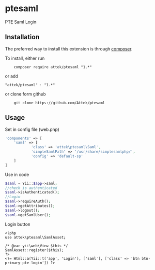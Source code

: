 # ptesaml
PTE Saml Login

## Installation

The preferred way to install this extension is through [composer](http://getcomposer.org/download/).

To install, either run
```
    composer require attek/ptesaml "1.*" 
```

or add 

```
"attek/ptesaml" : "1.*"
```

or clone form github

```
    git clone https://github.com/Attek/ptesaml
```

## Usage

Set in config file (web.php)
```php
'components' => [
    'saml' => [
            'class' => 'attek\ptesaml\Saml',
            'simpleSamlPath' => '/usr/share/simplesamlphp/',
            'config' => 'default-sp'
    ]
]
```

Use in code
```php
$saml = Yii::$app->saml;
//check is authenticated
$saml->isAuthenticated();
//Login
$saml->requireAuth();
$saml->getAttributes();
$saml->logout();
$saml->getSamlUser();
```
Login button
```
<?php
use attek\ptesaml\SamlAsset;

/* @var yii\web\View $this */
SamlAsset::register($this);
?>
<?= Html::a(Yii::t('app', 'Login'), ['saml'], ['class' => 'btn btn-primary pte-login']) ?>
```